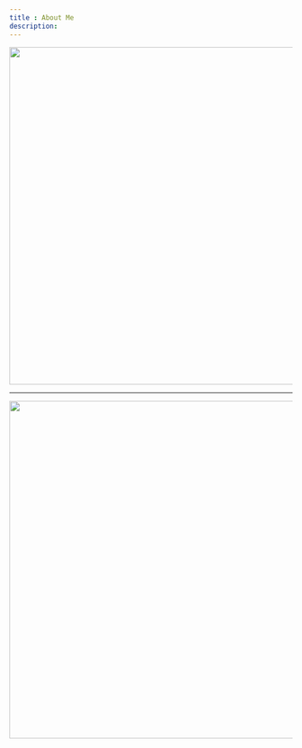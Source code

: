 ```yaml
---
title : About Me
description:
---
```


<img src="{{urls.media}}/1.jpg" alt="" width="600">

---

<img src="{{urls.media}}/2.jpg" alt="" width="600">


